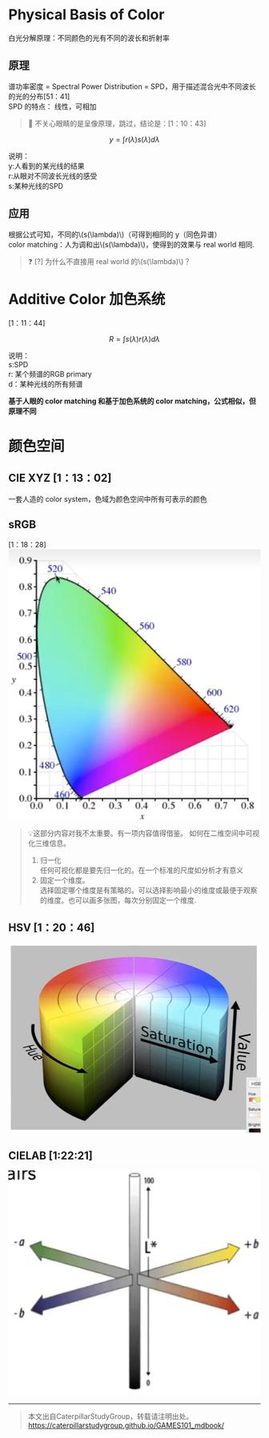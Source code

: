 # Physical Basis of Color 

白光分解原理：不同颜色的光有不同的波长和折射率  

## 原理

谱功率密度 = Spectral Power Distribution = SPD，用于描述混合光中不同波长的光的分布[51：41]  
SPD 的特点： 线性，可相加  

> &#x1F4CC; 不关心眼睛的是呈像原理，跳过，结论是：[1：10：43]

$$
y = \int r(\lambda)s(\lambda)d\lambda
$$

说明：  
y:人看到的某光线的结果  
r:从眼对不同波长光线的感受  
s:某种光线的SPD

## 应用

根据公式可知，不同的\\(s(\lambda)\\)（可得到相同的 y（同色异谱）  
color matching：人为调和出\\(s(\lambda)\\)，使得到的效果与 real world 相同.  
> &#x2753; [?] 为什么不直接用 real world 的\\(s(\lambda)\\)？

# Additive Color 加色系统

[1：11：44]

$$
R = \int  s(\lambda)r(\lambda)d\lambda
$$

说明：  
s:SPD  
r: 某个频谱的RGB primary    
d：某种光线的所有频谱

**基于人眼的 color matching 和基于加色系统的 color matching，公式相似，但原理不同**

# 颜色空间

## CIE XYZ [1：13：02]

一套人造的 color system，色域为颜色空间中所有可表示的颜色

## sRGB

[1：18：28]
![](../assets/182.PNG)  

> &#x1F4A1;这部分内容对我不太重要。有一项内容值得借鉴。
> 如何在二维空间中可视化三维信息。
> 1. 归一化  
> 任何可视化都是要先归一化的。在一个标准的尺度如分析才有意义
> 2. 固定一个维度。  
> 选择固定哪个维度是有策略的。可以选择影响最小的维度或最便于观察的维度。也可以画多张图，每次分别固定一个维度.

## HSV [1：20：46]

![](../assets/181.PNG)  

## CIELAB [1:22:21]

![](../assets/183.PNG)  


------------------------------

> 本文出自CaterpillarStudyGroup，转载请注明出处。  
> https://caterpillarstudygroup.github.io/GAMES101_mdbook/